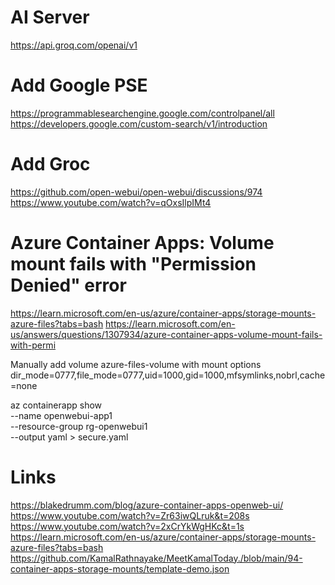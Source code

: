 # AI Server
https://api.groq.com/openai/v1

# Add Google PSE
https://programmablesearchengine.google.com/controlpanel/all
https://developers.google.com/custom-search/v1/introduction

# Add Groc
https://github.com/open-webui/open-webui/discussions/974
https://www.youtube.com/watch?v=qOxsIlpIMt4

# Azure Container Apps: Volume mount fails with "Permission Denied" error
https://learn.microsoft.com/en-us/azure/container-apps/storage-mounts-azure-files?tabs=bash
https://learn.microsoft.com/en-us/answers/questions/1307934/azure-container-apps-volume-mount-fails-with-permi

Manually add volume azure-files-volume with mount options
dir_mode=0777,file_mode=0777,uid=1000,gid=1000,mfsymlinks,nobrl,cache=none

az containerapp show \
    --name openwebui-app1 \
    --resource-group rg-openwebui1 \
    --output yaml > secure.yaml

# Links
https://blakedrumm.com/blog/azure-container-apps-openweb-ui/
https://www.youtube.com/watch?v=Zr63iwQLruk&t=208s
https://www.youtube.com/watch?v=2xCrYkWgHKc&t=1s
https://learn.microsoft.com/en-us/azure/container-apps/storage-mounts-azure-files?tabs=bash
https://github.com/KamalRathnayake/MeetKamalToday./blob/main/94-container-apps-storage-mounts/template-demo.json
